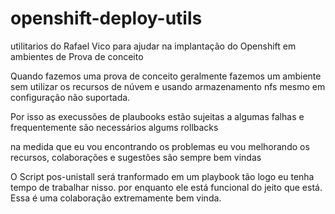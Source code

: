 # openshift-deploy-utils
utilitarios do Rafael Vico para ajudar na implantação do Openshift em ambientes de Prova de conceito

Quando fazemos uma prova de conceito geralmente fazemos um ambiente sem utilizar os recursos de núvem e usando armazenamento nfs mesmo em configuração não suportada.

Por isso as execussões de plaubooks estão sujeitas a algumas falhas e frequentemente são necessários algums rollbacks

na medida que eu vou encontrando os problemas eu vou melhorando os recursos, colaborações e sugestões são sempre bem vindas

O Script pos-unistall será tranformado em um playbook tão logo eu tenha tempo de trabalhar nisso. por enquanto ele está funcional do jeito que está. Essa é uma colaboração extremamente bem vinda.
